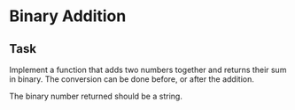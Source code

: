 # Binary Addition

## Task
Implement a function that adds two numbers together and returns their sum in binary. The conversion can be done before, or after the addition.

The binary number returned should be a string.